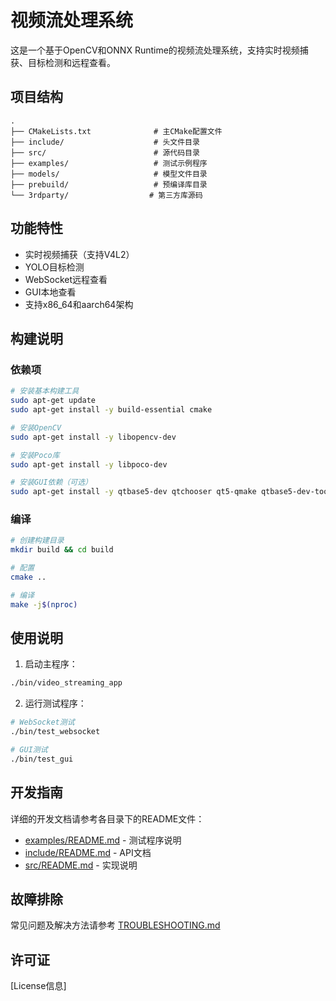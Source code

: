 # 视频流处理系统

这是一个基于OpenCV和ONNX Runtime的视频流处理系统，支持实时视频捕获、目标检测和远程查看。

## 项目结构

```
.
├── CMakeLists.txt              # 主CMake配置文件
├── include/                    # 头文件目录
├── src/                        # 源代码目录
├── examples/                   # 测试示例程序
├── models/                     # 模型文件目录
├── prebuild/                   # 预编译库目录
└── 3rdparty/                  # 第三方库源码
```

## 功能特性

- 实时视频捕获（支持V4L2）
- YOLO目标检测
- WebSocket远程查看
- GUI本地查看
- 支持x86_64和aarch64架构

## 构建说明

### 依赖项

```bash
# 安装基本构建工具
sudo apt-get update
sudo apt-get install -y build-essential cmake

# 安装OpenCV
sudo apt-get install -y libopencv-dev

# 安装Poco库
sudo apt-get install -y libpoco-dev

# 安装GUI依赖（可选）
sudo apt-get install -y qtbase5-dev qtchooser qt5-qmake qtbase5-dev-tools
```

### 编译

```bash
# 创建构建目录
mkdir build && cd build

# 配置
cmake ..

# 编译
make -j$(nproc)
```

## 使用说明

1. 启动主程序：
```bash
./bin/video_streaming_app
```

2. 运行测试程序：
```bash
# WebSocket测试
./bin/test_websocket

# GUI测试
./bin/test_gui
```

## 开发指南

详细的开发文档请参考各目录下的README文件：
- [examples/README.md](examples/README.md) - 测试程序说明
- [include/README.md](include/README.md) - API文档
- [src/README.md](src/README.md) - 实现说明

## 故障排除

常见问题及解决方法请参考 [TROUBLESHOOTING.md](TROUBLESHOOTING.md)

## 许可证

[License信息]